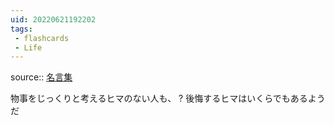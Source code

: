 ```yaml
---
uid: 20220621192202
tags:
 - flashcards
 - Life
---
```


source:: [名言集](https://www.eis.t.u-tokyo.ac.jp/~tomohiro/favoritewords.html)

物事をじっくりと考えるヒマのない人も、
?
後悔するヒマはいくらでもあるようだ
<!--SR:!2022-09-16,59,310-->